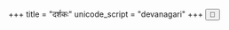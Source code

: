 +++
title = "दर्शकः"
unicode_script = "devanagari"
+++
<button></button>

<div id="quoteInclude" class="js_include" url="https://raw.githubusercontent.com/subhAShita/db_toml_md__sa__padya/master/main/s/h/r/I/k/shrIkamTha.md"  newLevelForH1="2" includeTitle="true" metadataDetailName> </div>

<script>
{
  let quoteId = module_uiLib.default.query.getParam("quoteId");
  showQuote(quoteId);
}
</script>

<script src="/saMskRtam/padyam/quote-helper.js"></script>

